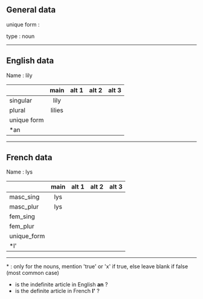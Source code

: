 ## General data

unique form :

type : noun

---

## English data

Name : lily

|             |  main  | alt 1 | alt 2 | alt 3 |
| :---------- | :----: | :---: | :---: | ----- |
| singular    |  lily  |       |       |       |
| plural      | lilies |       |       |       |
| unique form |        |       |       |       |
| \*an        |        |       |       |       |

---

## French data

Name : lys

|             | main | alt 1 | alt 2 | alt 3 |
| :---------- | :--: | :---: | :---: | :---: |
| masc_sing   | lys  |       |       |       |
| masc_plur   | lys  |       |       |       |
| fem_sing    |      |       |       |       |
| fem_plur    |      |       |       |       |
| unique_form |      |       |       |       |
| \*l'        |      |       |       |       |

---

\* : only for the nouns, mention 'true' or 'x' if true, else leave blank if false (most common case)

- is the indefinite article in English **an** ?
- is the definite article in French **l'** ?
